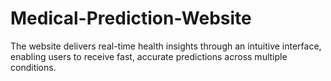 # Medical-Prediction-Website
The website delivers real-time health insights through an intuitive interface, enabling users to receive fast, accurate predictions across multiple conditions.
